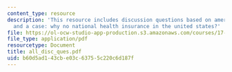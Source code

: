 ```yaml
---
content_type: resource
description: 'This resource includes discussion questions based on american exceptionalism
  and a case: why no national health insurance in the united states?'
file: https://ol-ocw-studio-app-production.s3.amazonaws.com/courses/17-317-u-s-social-policy-spring-2006/b60d5ad143cbe03c63755c220c6d187f_all_disc_ques.pdf
file_type: application/pdf
resourcetype: Document
title: all_disc_ques.pdf
uid: b60d5ad1-43cb-e03c-6375-5c220c6d187f
---
```

